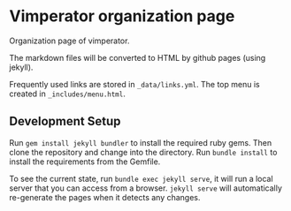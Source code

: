 # Vimperator organization page

Organization page of vimperator.

The markdown files will be converted to HTML by github pages (using jekyll).

Frequently used links are stored in `_data/links.yml`.
The top menu is created in `_includes/menu.html`.

## Development Setup

Run `gem install jekyll bundler` to install the required ruby gems.
Then clone the repository and change into the directory.
Run `bundle install` to install the requirements from the Gemfile.

To see the current state, run `bundle exec jekyll serve`,
it will run a local server that you can access from a browser.
`jekyll serve` will automatically re-generate the pages when it detects any
changes.
